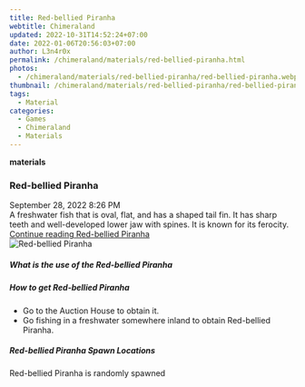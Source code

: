 ```yaml
---
title: Red-bellied Piranha
webtitle: Chimeraland
updated: 2022-10-31T14:52:24+07:00
date: 2022-01-06T20:56:03+07:00
author: L3n4r0x
permalink: /chimeraland/materials/red-bellied-piranha.html
photos:
  - /chimeraland/materials/red-bellied-piranha/red-bellied-piranha.webp
thumbnail: /chimeraland/materials/red-bellied-piranha/red-bellied-piranha.webp
tags:
  - Material
categories:
  - Games
  - Chimeraland
  - Materials
---
```


<section id="bootstrap-wrapper"><link rel="stylesheet" href="https://cdn.statically.io/gh/dimaslanjaka/Web-Manajemen/40ac3225/css/bootstrap-4.5-wrapper.css"/><div class="row g-0 border rounded overflow-hidden flex-md-row mb-4 shadow-sm position-relative"><div class="col p-4 d-flex flex-column position-static"><strong class="d-inline-block mb-2 text-success">materials</strong><h3 class="mb-0">Red-bellied Piranha</h3><div class="mb-1 text-muted">September 28, 2022 8:26 PM</div><div class="mb-2 border p-1">A freshwater fish that is oval, flat, and has a shaped tail fin. It has sharp teeth and well-developed lower jaw with spines. It is known for its ferocity.</div><a href="#" class="stretched-link d-none">Continue reading Red-bellied Piranha</a></div><div class="col-auto d-none d-lg-block"><img src="/chimeraland/materials/red-bellied-piranha/red-bellied-piranha.webp" alt="Red-bellied Piranha"/></div></div><div class="row"><div class="col-lg-6 col-12 mb-2"><div class="card"><div class="card-body"><h5 class="card-title">What is the use of the Red-bellied Piranha</h5><div class="card-text"><ul></ul></div></div></div></div><div class="col-lg-6 col-12 mb-2"><div class="card"><div class="card-body"><h5 class="card-title">How to get Red-bellied Piranha</h5><div class="card-text"><ul><li>Go to the Auction House to obtain it.</li><li>Go fishing in a freshwater somewhere inland to obtain Red-bellied Piranha.</li></ul></div></div></div></div><div class="col-12 mb-2"><h5>Red-bellied Piranha Spawn Locations</h5><p>Red-bellied Piranha is randomly spawned</p></div></div></section>